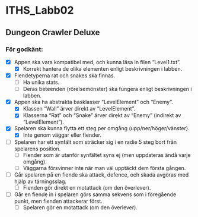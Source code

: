 # ITHS_Labb02
## Dungeon Crawler Deluxe

### För godkänt:
- [x] Appen ska vara kompatibel med, och kunna läsa in filen “Level1.txt”.
  - [x] Korrekt hantera de olika elementen enligt beskrivningen i labben.
- [x] Fiendetyperna rat och snakes ska finnas.
  - [ ] Ha unika stats.
  - [ ] Deras beteenden (rörelsemönster) ska fungera enligt beskrivningen i labben.
- [x] Appen ska ha abstrakta basklasser “LevelElement” och “Enemy”.
  - [x] Klassen “Wall” ärver direkt av “LevelElement”.
  - [x] Klasserna “Rat” och “Snake” ärver direkt av “Enemy” (indirekt av “LevelElement”).
- [x] Spelaren ska kunna flytta ett steg per omgång (upp/ner/höger/vänster).
  - [x] Inte genom väggar eller fiender.
- [ ] Spelaren har ett synfält som sträcker sig i en radie 5 steg bort från spelarens position.
  - [ ] Fiender som är utanför synfältet syns ej (men uppdateras ändå varje omgång).
  - [ ] Väggarna försvinner inte när man väl upptäckt dem första gången.
- [ ] Går spelaren på en fiende ska attack, defence, och skada avgöras med hjälp av tärningsslag.
  - [ ] Fienden gör direkt en motattack (om den överlever).
- [ ] Går en fiende in i spelaren görs samma sekvens som i föregående punkt, men fienden attackerar först.
  - [ ] Spelaren gör en motattack (om den överlever).
